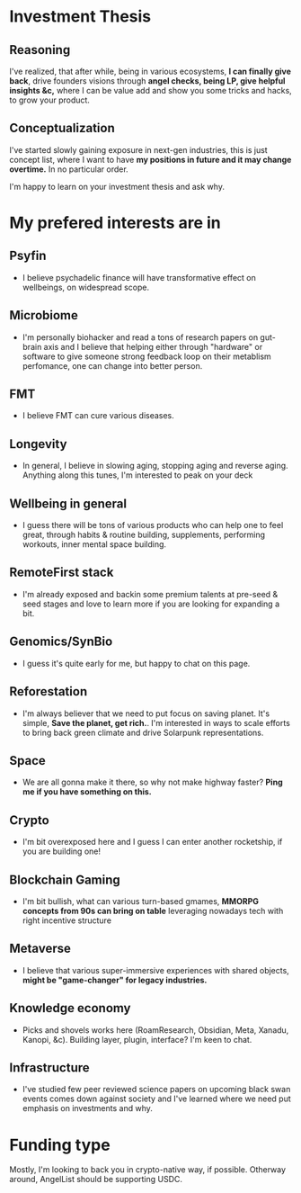 # Investment Thesis 

## Reasoning
I've realized, that after while, being in various ecosystems, 
**I can finally give back**, drive founders visions through **angel checks, being LP, give helpful insights &c,**
where I can be value add and show you some tricks and hacks, to grow your product.

## Conceptualization
I've started slowly gaining exposure in next-gen industries, 
this is just concept list, 
where I want to have **my positions in future and it may change overtime.**
In no particular order.

I'm happy to learn on your investment thesis and ask why.

# **My prefered interests are in**

## Psyfin
- I believe psychadelic finance will have transformative effect on wellbeings, on widespread scope.

## Microbiome
- I'm personally biohacker and read a tons of research papers on gut-brain axis and I believe that helping either through "hardware" or software to give someone strong feedback loop on their metablism perfomance, one can change into better person.

## FMT
- I believe FMT can cure various diseases.

## Longevity
- In general, I believe in slowing aging, stopping aging and reverse aging. Anything along this tunes, I'm interested to peak on your deck

## Wellbeing in general
- I guess there will be tons of various products who can help one to feel great, through habits & routine building, supplements, performing workouts, inner mental space building. 

## RemoteFirst stack
- I'm already exposed and backin some premium talents at pre-seed & seed stages and love to learn more if you are looking for expanding a bit.

## Genomics/SynBio
- I guess it's quite early for me, but happy to chat on this page.

## Reforestation
- I'm always believer that we need to put focus on saving planet. It's simple, **Save the planet, get rich.**. I'm interested in ways to scale efforts to bring back green climate and drive Solarpunk representations.

## Space
- We are all gonna make it there, so why not make highway faster? **Ping me if you have something on this.**

## Crypto
- I'm bit overexposed here and I guess I can enter another rocketship, if you are building one!

## Blockchain Gaming
- I'm bit bullish, what can various turn-based gmames, **MMORPG concepts from 90s can bring on table** leveraging nowadays tech with right incentive structure

## Metaverse
- I believe that various super-immersive experiences with shared objects, **might be "game-changer" for legacy industries.**
 
## Knowledge economy
- Picks and shovels works here (RoamResearch, Obsidian, Meta, Xanadu, Kanopi, &c). Building layer, plugin, interface? I'm keen to chat.

## Infrastructure
- I've studied few peer reviewed science papers on upcoming black swan events comes down against society and I've learned where we need put emphasis on investments and why.

# Funding type
Mostly, I'm looking to back you in crypto-native way, if possible.
Otherway around, AngelList should be supporting USDC.
